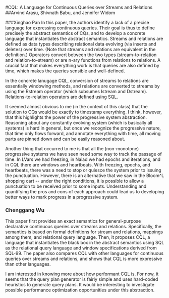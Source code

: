 #CQL: A Language for Continuous Queries over Streams and Relations
##Arvind Arasu, Shivnath Babu, and Jennifer Widom

###Xinghao Pan
In this paper, the authors identify a lack of a precise language for expressing continuous queries.
Their goal is thus to define precisely the abstract semantics of CQs, and to develop a concrete language that instantiates the abstract semantics.
Streams and relations are defined as data types describing relational data evolving (via inserts and deletes) over time.
(Note that streams and relations are equivalent in the definition.)
Operators convert between the two types (stream-to-relation and relation-to-stream) or are n-ary functions from relations to relations.
A crucial fact that makes everything work is that queries are also defined by time, which makes the queries sensible and well-defined.

In the concrete lanugage CQL, conversion of streams to relations are essentially windowing methods, and relations are converted to streams by using the Rstream operator (which subsumes Istream and Dstream).
Relations-to-relation operators are defined using SQL.

It seemed almost obvious to me (in the context of this class) that the solution to CQs would be exactly to timestamp everything.
I think, however, that this highlights the power of the progressive system abstraction.
Reasoning about any constantly evolving system (which is basically all systems) is hard in general,
but once we recognize the progressive nature, that time only flows forward, and annotate everything with time, all moving parts are pinned down and can be easily reasoned about.

Another thing that occurred to me is that all the (non-monotone) progressive systems we have seen need some way to track the passage of time.
In LVars we had freezing, in Naiad we had epochs and iterations, and in CQL there are windows and heartbeats.
With freezing, epochs, and heartbeats, there was a need to stop or quiesce the system prior to issuing the punctuation.
However, there is an alternative that we saw in the Bloom^L shopping cart -- under the right conditions, it is possible to allow a punctuation to be received prior to some inputs.
Understanding and quantifying the pros and cons of each approach could lead us to developing better ways to mark progress in a progressive system.

### Chenggang Wu

This paper first provides an exact semantics for general-purpose declarative continuous queries over streams and relations. Specifically, the semantics is based on formal definitions for stream and relations, mappings among them, and relational query language. Then, it proposes CQL, a language that instantiates the black box in the abstract semantics using SQL as the relational query language and window specifications derived from SQL-99. The paper also compares CQL with other languages for continuous queries over streams and relations, and shows that CQL is more expressive than other languages.

I am interested in knowing more about how performant CQL is. For now, it seems that the query plan generator is fairly simple and uses hard-coded heuristics to generate query plans. It would be interesting to investigate possible performance optimization opportunities under this abstraction.

